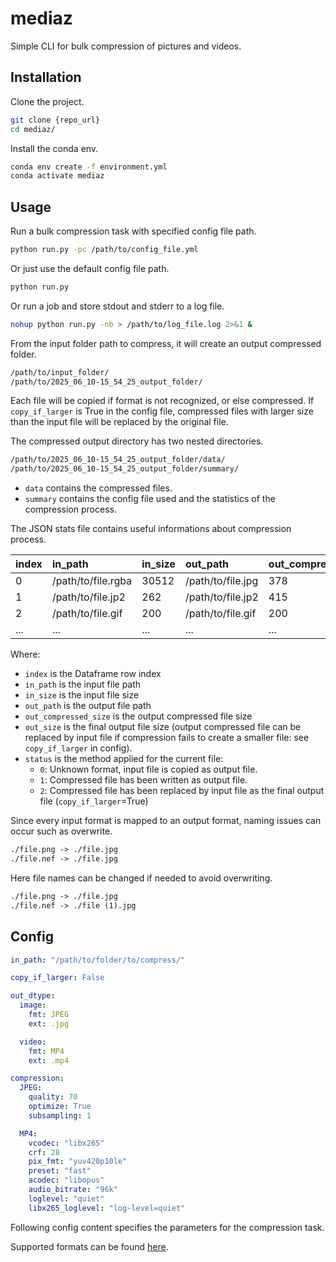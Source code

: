 # mediaz

Simple CLI for bulk compression of pictures and videos.

## Installation

Clone the project.

```bash
git clone {repo_url}
cd mediaz/
```

Install the conda env.

```bash
conda env create -f environment.yml
conda activate mediaz
```

## Usage

Run a bulk compression task with specified config file path.

```bash
python run.py -pc /path/to/config_file.yml
```

Or just use the default config file path.

```bash
python run.py
```

Or run a job and store stdout and stderr to a log file.

```bash
nohup python run.py -nb > /path/to/log_file.log 2>&1 &
```

From the input folder path to compress, it will create an output compressed folder.

```txt
/path/to/input_folder/
/path/to/2025_06_10-15_54_25_output_folder/
```

Each file will be copied if format is not recognized, or else compressed. If `copy_if_larger` is True in the config file, compressed files with larger size than the input file will be replaced by the original file.

The compressed output directory has two nested directories.

```txt
/path/to/2025_06_10-15_54_25_output_folder/data/
/path/to/2025_06_10-15_54_25_output_folder/summary/
```

- `data` contains the compressed files.
- `summary` contains the config file used and the statistics of the compression process.

The JSON stats file contains useful informations about compression process.

| index | in_path            | in_size | out_path          | out_compressed_size | out_size | status |
| :---- | :----------------- | :------ | :---------------- | :------------------ | :------- | :----- |
| 0     | /path/to/file.rgba | 30512   | /path/to/file.jpg | 378                 | 378      | 1      |
| 1     | /path/to/file.jp2  | 262     | /path/to/file.jp2 | 415                 | 262      | 2      |
| 2     | /path/to/file.gif  | 200     | /path/to/file.gif | 200                 | 200      | 0      |
| ...   | ...                | ...     | ...               | ...                 | ...      | ...    |

Where:

- `index` is the Dataframe row index
- `in_path` is the input file path
- `in_size` is the input file size
- `out_path` is the output file path
- `out_compressed_size` is the output compressed file size
- `out_size` is the final output file size (output compressed file can be replaced by input file if compression fails to create a smaller file: see `copy_if_larger` in config).
- `status` is the method applied for the current file:
  - `0`: Unknown format, input file is copied as output file.
  - `1`: Compressed file has been written as output file.
  - `2`: Compressed file has been replaced by input file as the final output file (`copy_if_larger`=True)

Since every input format is mapped to an output format, naming issues can occur such as overwrite.

```txt
./file.png -> ./file.jpg
./file.nef -> ./file.jpg
```

Here file names can be changed if needed to avoid overwriting.

```txt
./file.png -> ./file.jpg
./file.nef -> ./file (1).jpg
```

## Config

```yaml
in_path: "/path/to/folder/to/compress/"

copy_if_larger: False

out_dtype:
  image:
    fmt: JPEG
    ext: .jpg

  video:
    fmt: MP4
    ext: .mp4

compression:
  JPEG:
    quality: 70
    optimize: True
    subsampling: 1

  MP4:
    vcodec: "libx265"
    crf: 28
    pix_fmt: "yuv420p10le"
    preset: "fast"
    acodec: "libopus"
    audio_bitrate: "96k"
    loglevel: "quiet"
    libx265_loglevel: "log-level=quiet"
```

Following config content specifies the parameters for the compression task.

Supported formats can be found [here](./mediaz/dtype/dtype_support.py).
